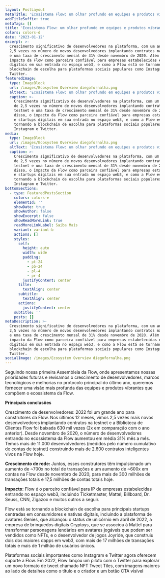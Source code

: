```yaml
---
layout: PostLayout
metaTitle: 'Ecosistema Flow: um olhar profundo em equipes e produtos vibrantes'
addTitleSuffix: true
metaTags: []
title: 'Ecosistema Flow: um olhar profundo em equipes e produtos vibrantes'
colors: colors-d
date: '2023-01-12'
excerpt: >-
  Crescimento significativo de desenvolvedores na plataforma, com um aumento de
  2,5 vezes no número de novos desenvolvedores implantando contratos na testnet
  e uma taxa de crescimento mensal de 31% desde novembro de 2020. Além disso, o
  impacto da Flow como parceira confiável para empresas estabelecidas e startups
  digitais em sua entrada no espaço web3, e como a Flow está se tornando a
  blockchain de escolha para plataformas sociais populares como Instagram e
  Twitter.
featuredImage:
  type: ImageBlock
  url: /images/Ecosystem Overview diegofornalha.png
  altText: 'Ecosistema Flow: um olhar profundo em equipes e produtos vibrantes'
  caption: >-
    Crescimento significativo de desenvolvedores na plataforma, com um aumento
    de 2,5 vezes no número de novos desenvolvedores implantando contratos na
    testnet e uma taxa de crescimento mensal de 31% desde novembro de 2020. Além
    disso, o impacto da Flow como parceira confiável para empresas estabelecidas
    e startups digitais em sua entrada no espaço web3, e como a Flow está se
    tornando a blockchain de escolha para plataformas sociais populares como
    Instagram e Twitter.
media:
  type: ImageBlock
  url: /images/Ecosystem Overview diegofornalha.png
  altText: 'Ecosistema Flow: um olhar profundo em equipes e produtos vibrantes'
  caption: >-
    Crescimento significativo de desenvolvedores na plataforma, com um aumento
    de 2,5 vezes no número de novos desenvolvedores implantando contratos na
    testnet e uma taxa de crescimento mensal de 31% desde novembro de 2020. Além
    disso, o impacto da Flow como parceira confiável para empresas estabelecidas
    e startups digitais em sua entrada no espaço web3, e como a Flow está se
    tornando a blockchain de escolha para plataformas sociais populares como
    Instagram e Twitter.
bottomSections:
  - type: FeaturedPostsSection
    colors: colors-e
    elementId: ''
    showDate: true
    showAuthor: false
    showExcerpt: false
    showReadMoreLink: true
    readMoreLinkLabel: Saiba Mais
    variant: variant-b
    actions: []
    styles:
      self:
        height: auto
        width: wide
        padding:
          - pt-24
          - pb-24
          - pl-4
          - pr-4
        justifyContent: center
      title:
        textAlign: center
      subtitle:
        textAlign: center
      actions:
        justifyContent: center
    subtitle: ''
    posts: []
metaDescription: >-
  Crescimento significativo de desenvolvedores na plataforma, com um aumento de
  2,5 vezes no número de novos desenvolvedores implantando contratos na testnet
  e uma taxa de crescimento mensal de 31% desde novembro de 2020. Além disso, o
  impacto da Flow como parceira confiável para empresas estabelecidas e startups
  digitais em sua entrada no espaço web3, e como a Flow está se tornando a
  blockchain de escolha para plataformas sociais populares como Instagram e
  Twitter.
socialImage: /images/Ecosystem Overview diegofornalha.png
---
```

Seguindo nossa primeira Assembleia da Flow, onde apresentamos nossas prioridades futuras e revisamos o crescimento de desenvolvedores, marcos tecnológicos e melhorias no protocolo principal do último ano, queremos fornecer uma visão mais profunda das equipes e produtos vibrantes que compõem o ecossistema da Flow.

**Principais conclusões**

Crescimento de desenvolvedores:
2022 foi um grande ano para construtores da Flow. Nos últimos 12 meses, vimos 2,5 vezes mais novos desenvolvedores implantando contratos na testnet e a Biblioteca de Clientes Flow foi baixada 630 mil vezes (2x em comparação com o ano anterior). Desde novembro de 2020, o número de desenvolvedores entrando no ecossistema da Flow aumentou em média 31% mês a mês. Temos mais de 11.000 desenvolvedores (medidos pelo número cumulativo de contas de testnet) construindo mais de 2.600 contratos inteligentes vivos na Flow hoje.

**Crescimento de rede:**
Juntos, esses construtores têm impulsionado um aumento de ~700x no total de transações e um aumento de ~600x em contas na Flow desde novembro de 2020, para mais de 300 milhões de transações totais e 17,5 milhões de contas totais hoje.

**Impacto:**
Flow é o parceiro confiável para IP de empresas estabelecidas entrando no espaço web3, incluindo Ticketmaster, Mattel, Billboard, Dr. Seuss, CNN, Zigazoo e muitos outros a seguir.


Flow está se tornando a blockchain de escolha para principais startups centradas em consumidores e nativas digitais, incluindo a plataforma de avatares Genies, que alcançou o status de unicórnio em abril de 2022, a empresa de brinquedos digitais Cryptoys, que se associou à Mattel para transformar personagens lendários em avatares jogáveis que podem ser vendidos como NFTs, e o desenvolvedor de jogos Joyride, que construiu dois dos maiores dapps em web3, com mais de 17 milhões de transações totais e mais de 1 milhão de usuários únicos.


Plataformas sociais importantes como Instagram e Twitter agora oferecem suporte a Flow. Em 2022, Flow lançou um piloto com o Twitter para explorar um novo formato de tweet chamado NFT Tweet Tiles, com imagens maiores ao lado de detalhes como o título e o criador e um botão CTA visível
